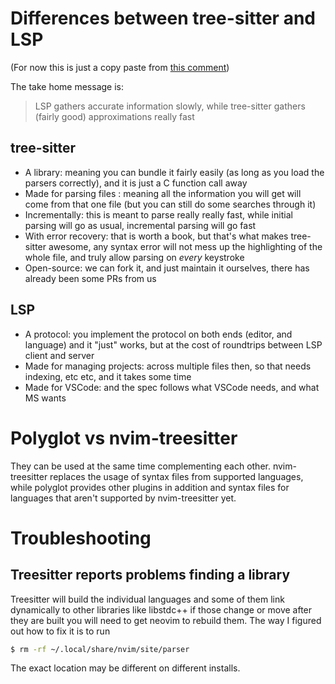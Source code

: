 # Differences between tree-sitter and LSP

(For now this is just a copy paste from [this comment](https://github.com/nvim-treesitter/nvim-treesitter/issues/484#issuecomment-694388223))

The take home message is:

> LSP gathers accurate information slowly, while tree-sitter gathers (fairly good) approximations really fast

## tree-sitter

- A library: meaning you can bundle it fairly easily (as long as you load the parsers correctly), and it is just a C function call away
- Made for parsing files : meaning all the information you will get will come from that one file (but you can still do some searches through it)
- Incrementally: this is meant to parse really really fast, while initial parsing will go as usual, incremental parsing will go fast
- With error recovery: that is worth a book, but that's what makes tree-sitter awesome, any syntax error will not mess up the highlighting of the whole file, and truly allow parsing on _every_ keystroke
- Open-source: we can fork it, and just maintain it ourselves, there has already been some PRs from us

## LSP

- A protocol: you implement the protocol on both ends (editor, and language) and it "just" works, but at the cost of roundtrips between LSP client and server
- Made for managing projects: across multiple files then, so that needs indexing, etc etc, and it takes some time
- Made for VSCode: and the spec follows what VSCode needs, and what MS wants

# Polyglot vs nvim-treesitter

They can be used at the same time complementing each other.
nvim-treesitter replaces the usage of syntax files from supported languages, while polyglot provides other plugins in addition and syntax files for languages that aren't supported by nvim-treesitter yet.

# Troubleshooting

## Treesitter reports problems finding a library

Treesitter will build the individual languages and some of them link dynamically to other libraries like libstdc++ if those change or move after they are built you will need to get neovim to rebuild them. The way I figured out how to fix it is to run
```bash
$ rm -rf ~/.local/share/nvim/site/parser
```
The exact location may be different on different installs.
